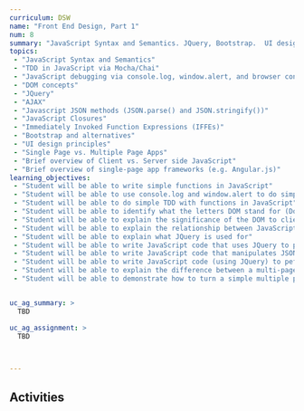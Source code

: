 ```yaml
---
curriculum: DSW
name: "Front End Design, Part 1"
num: 8
summary: "JavaScript Syntax and Semantics. JQuery, Bootstrap.  UI design principles."
topics:
 - "JavaScript Syntax and Semantics"
 - "TDD in JavaScript via Mocha/Chai"
 - "JavaScript debugging via console.log, window.alert, and browser console tools"
 - "DOM concepts"
 - "JQuery"
 - "AJAX"
 - "Javascript JSON methods (JSON.parse() and JSON.stringify())"
 - "JavaScript Closures"
 - "Immediately Invoked Function Expressions (IFFEs)"
 - "Bootstrap and alternatives"
 - "UI design principles"
 - "Single Page vs. Multiple Page Apps"
 - "Brief overview of Client vs. Server side JavaScript"
 - "Brief overview of single-page app frameworks (e.g. Angular.js)"
learning_objectives:
 - "Student will be able to write simple functions in JavaScript"
 - "Student will be able to use console.log and window.alert to do simple debugging in JavaScript"
 - "Student will be able to do simple TDD with functions in JavaScript"
 - "Student will be able to identify what the letters DOM stand for (Document Object Model)"
 - "Student will be able to explain the significance of the DOM to client side and server side web development"
 - "Student will be able to explain the relationship between JavaScript and JQuery"
 - "Student will be able to explain what JQuery is used for"
 - "Student will be able to write JavaScript code that uses JQuery to perform simple animations, transitions, and effect on a basic web page"
 - "Student will be able to write JavaScript code that manipulates JSON objects"
 - "Student will be able to write JavaScript code (using JQuery) to peform AJAX requests"
 - "Student will be able to explain the difference between a multi-page web app and a single-page web app design, both from user perspectives, and implementation perspective."
 - "Student will be able to demonstrate how to turn a simple multiple page app into a single page app using JQuery"


uc_ag_summary: >
  TBD

uc_ag_assignment: >
  TBD
  


---
```


## Activities



